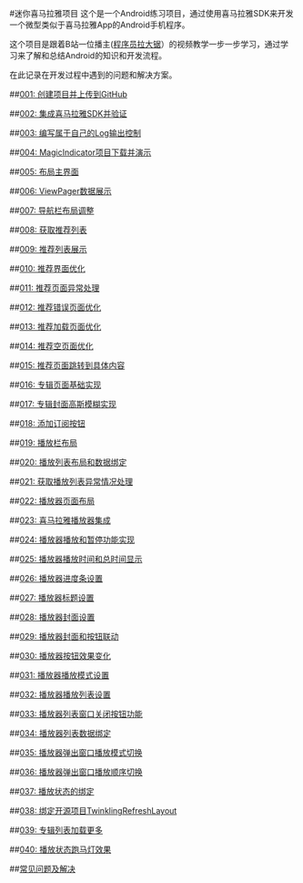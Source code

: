 #迷你喜马拉雅项目
这个是一个Android练习项目，通过使用喜马拉雅SDK来开发一个微型类似于喜马拉雅App的Android手机程序。

这个项目是跟着B站一位播主([程序员拉大锯](https://space.bilibili.com/44272436/)）的视频教学一步一步学习，通过学习来了解和总结Android的知识和开发流程。

在此记录在开发过程中遇到的问题和解决方案。

##[001: 创建项目并上传到GitHub](./doc/001-CreateProjectAndUploadToGitHub.md)

##[002: 集成喜马拉雅SDK并验证](./doc/002-IntegrateSDKAndVerify.md)

##[003: 编写属于自己的Log输出控制](./doc/003-LogUtil.md)

##[004: MagicIndicator项目下载并演示](./doc/004-MagicIndicatorDemo.md)

##[005: 布局主界面](./doc/005-MainActivityLayoout.md)

##[006: ViewPager数据展示](./doc/006-ViewPagerDataDisplay.md)

##[007: 导航栏布局调整](./doc/007-NavigationAdjust.md)

##[008: 获取推荐列表](./doc/008-RetrieveRecommendData.md)

##[009: 推荐列表展示](./doc/009-RecommendDataDisplay.md)

##[010: 推荐界面优化](./doc/010-RecommendUITunning.md)

##[011: 推荐页面异常处理](./doc/011-RecommendExceptionHandle.md)

##[012: 推荐错误页面优化](./doc/012-RecommendErrorUITunning.md)

##[013: 推荐加载页面优化](./doc/013-RecommendLoadingUITunning.md)

##[014: 推荐空页面优化](./doc/014-RecommendEmptyUITunning.md)

##[015: 推荐页面跳转到具体内容](./doc/015-RecommendJumpToDetail.md)

##[016: 专辑页面基础实现](./doc/016-AlbumDetailBasicImpliment.md)

##[017: 专辑封面高斯模糊实现](./doc/017-AlbumDetailCoverGaussianBlur.md)

##[018: 添加订阅按钮](./doc/018-AlbumDetailSubscriptionButton.md)

##[019: 播放栏布局](./doc/019-AlbumDetailPlayBarLayout.md)

##[020: 播放列表布局和数据绑定](./doc/020-AlbumDetailPlayListLayout.md)

##[021: 获取播放列表异常情况处理](./doc/021-AlbumDetailExceptionHandle.md)

##[022: 播放器页面布局](./doc/022-TrackPlayerLayout.md)

##[023: 喜马拉雅播放器集成](./doc/023-XmPlayerSDKIntegration.md)

##[024: 播放器播放和暂停功能实现](./doc/024-TrackPlayAndPauseImpliment.md)

##[025: 播放器播放时间和总时间显示](./doc/025-TrackPlayTotalDurationAndSeekBar.md)

##[026: 播放器进度条设置](./doc/026-TrackPlayTotalDuration.md)

##[027: 播放器标题设置](./doc/027-TrackPlayTitleUpdate.md)

##[028: 播放器封面设置](./doc/028-TrackPlayCoverUpdate.md)

##[029: 播放器封面和按钮联动](./doc/029-TrackPlayCoverButtonLinkage.md)

##[030: 播放器按钮效果变化](./doc/030-TrackPlayButtonEffectChange.md)

##[031: 播放器播放模式设置](./doc/031-TrackPlayModeSetting.md)

##[032: 播放器播放列表设置](./doc/032-TrackPlayListSetting.md)

##[033: 播放器列表窗口关闭按钮功能](./doc/033-PlayerListCloseButton.md)

##[034: 播放器列表数据绑定](./doc/034-PlayerListDataBinding.md)

##[035: 播放器弹出窗口播放模式切换](./doc/035-PlayerPopWindowPlayModeSwitch.md)

##[036: 播放器弹出窗口播放顺序切换](./doc/036-PlayerPopWindowPlaySortSwitch.md)

##[037: 播放状态的绑定](./doc/037-PlayerStautsBinding.md)

##[038: 绑定开源项目TwinklingRefreshLayout](./doc/038-AlbumDetailIntegrateWithTwinklingRefreshLayout.md)

##[039: 专辑列表加载更多](./doc/039-AlbumDetailLoadMore.md)

##[040: 播放状态跑马灯效果](./doc/040-PlayStatusTipsMarqueeEffective.md)

##[常见问题及解决](./doc/IssuesAndSolution.md)